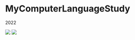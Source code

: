 # MyComputerLanguageStudy
2022

<img src="https://img.shields.io/badge/C++-00599C?style=flat-square&logo=C++&logoColor=white"/>
<img src="https://img.shields.io/badge/Unity-FFFFFF?style=flat-square&logo=Unity&logoColor=black"/>
